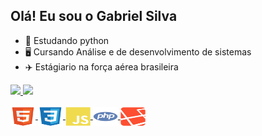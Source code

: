 ## Olá! Eu sou o Gabriel Silva

- 🐍 Estudando python
- 🖥️ Cursando Análise e de desenvolvimento de sistemas
- ✈️ Estágiario na força aérea brasileira

<div>
  <a href="https://beacons.ai/GabrielPsilva">
  <img height="180em" src="https://github-readme-stats.vercel.app/api?username=GabrielPsilva&show_icons=true&theme=dark&include_all_commits=true&count_private=true"/>
  <img height="180em" src="https://github-readme-stats.vercel.app/api/top-langs/?username=GabrielPsilva&layout=compact&langs_count=16&theme=dark"/>
</div>
  
<div style="display: inline_block"><br>
  <img align="center" alt="Gab-HTML" height="30" width="40" src="https://raw.githubusercontent.com/devicons/devicon/master/icons/html5/html5-original.svg">
  <img align="center" alt="Gab-CSS" height="30" width="40" src="https://raw.githubusercontent.com/devicons/devicon/master/icons/css3/css3-original.svg">
  <img align="center" alt="Gab-Js" height="30" width="40" src="https://raw.githubusercontent.com/devicons/devicon/master/icons/javascript/javascript-plain.svg">
  <img align="center" alt="Gab-php" height="30" width="40" src="https://raw.githubusercontent.com/devicons/devicon/master/icons/php/php-plain.svg">
  <img align="center" alt="Gab-laravel" height="30" width="40" src="https://raw.githubusercontent.com/devicons/devicon/master/icons/laravel/laravel-plain.svg">
</div>

<!--
**GabrielPsilva/GabrielPsilva** is a ✨ _special_ ✨ repository because its `README.md` (this file) appears on your GitHub profile.

Here are some ideas to get you started:

- 🔭 I’m currently working on ...
- 🌱 I’m currently learning ...
- 👯 I’m looking to collaborate on ...
- 🤔 I’m looking for help with ...
- 💬 Ask me about ...
- 📫 How to reach me: ...
- 😄 Pronouns: ...
- ⚡ Fun fact: ...
-->
